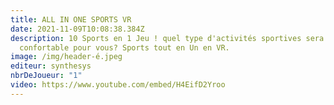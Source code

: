 ```yaml
---
title: ALL IN ONE SPORTS VR
date: 2021-11-09T10:08:38.384Z
description: 10 Sports en 1 Jeu ! quel type d'activités sportives sera la plus
  confortable pour vous? Sports tout en Un en VR.
image: /img/header-é.jpeg
editeur: synthesys
nbrDeJoueur: "1"
video: https://www.youtube.com/embed/H4EifD2Yroo
---
```

